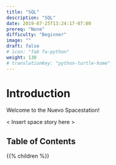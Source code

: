 ```yaml
---
title: "SQL"
description: "SQL"
date: 2019-07-25T13:24:17-07:00
prereq: "None"
difficulty: "Beginner"
image: ""
draft: false
# icon: "fab fa-python"
weight: 130
# translationKey: "python-turtle-home"
---
```


# Introduction

Welcome to the Nuevo Spacestation!

< Insert space story here >

## Table of Contents

{{% children %}}
